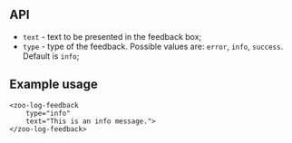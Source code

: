 ## API
- `text` - text to be presented in the feedback box;
- `type` - type of the feedback. Possible values are: `error`, `info`, `success`. Default is `info`;

## Example usage 
```
<zoo-log-feedback 
	type="info" 
	text="This is an info message.">
</zoo-log-feedback>
```